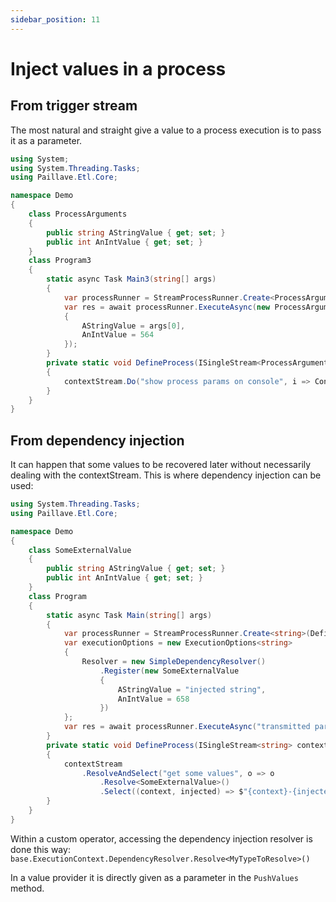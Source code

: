 ```yaml
---
sidebar_position: 11
---
```


# Inject values in a process

## From trigger stream

The most natural and straight give a value to a process execution is to pass it as a parameter.

```cs
using System;
using System.Threading.Tasks;
using Paillave.Etl.Core;

namespace Demo
{
    class ProcessArguments
    {
        public string AStringValue { get; set; }
        public int AnIntValue { get; set; }
    }
    class Program3
    {
        static async Task Main3(string[] args)
        {
            var processRunner = StreamProcessRunner.Create<ProcessArguments>(DefineProcess);
            var res = await processRunner.ExecuteAsync(new ProcessArguments
            {
                AStringValue = args[0],
                AnIntValue = 564
            });
        }
        private static void DefineProcess(ISingleStream<ProcessArguments> contextStream)
        {
            contextStream.Do("show process params on console", i => Console.WriteLine($"{i.AStringValue}: {i.AnIntValue}"));
        }
    }
}
```

## From dependency injection

It can happen that some values to be recovered later without necessarily dealing with the contextStream.
This is where dependency injection can be used:

```cs
using System.Threading.Tasks;
using Paillave.Etl.Core;

namespace Demo
{
    class SomeExternalValue
    {
        public string AStringValue { get; set; }
        public int AnIntValue { get; set; }
    }
    class Program
    {
        static async Task Main(string[] args)
        {
            var processRunner = StreamProcessRunner.Create<string>(DefineProcess);
            var executionOptions = new ExecutionOptions<string>
            {
                Resolver = new SimpleDependencyResolver()
                    .Register(new SomeExternalValue
                    {
                        AStringValue = "injected string",
                        AnIntValue = 658
                    })
            };
            var res = await processRunner.ExecuteAsync("transmitted parameter", executionOptions);
        }
        private static void DefineProcess(ISingleStream<string> contextStream)
        {
            contextStream
                .ResolveAndSelect("get some values", o => o
                    .Resolve<SomeExternalValue>()
                    .Select((context, injected) => $"{context}-{injected.AStringValue}:{injected.AnIntValue}"));
        }
    }
}
```

Within a custom operator, accessing the dependency injection resolver is done this way: `base.ExecutionContext.DependencyResolver.Resolve<MyTypeToResolve>()`

In a value provider it is directly given as a parameter in the `PushValues` method.
